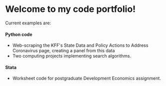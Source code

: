 # Welcome to my code portfolio!

Current examples are:

#### Python code
- Web-scraping the KFF's State Data and Policy Actions to Address Coronavirus page, creating a panel from this data
- Two computing projects implementing search algorithms.

#### Stata
- Worksheet code for postgraduate Development Economics assignment.
